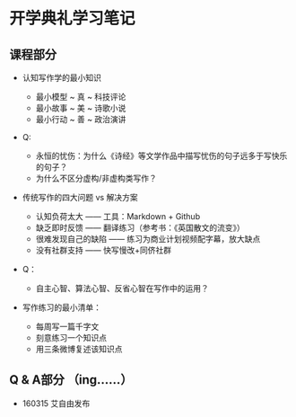# 开学典礼学习笔记
## 课程部分
- 认知写作学的最小知识
  - 最小模型 ~ 真 ~ 科技评论
  - 最小故事 ~ 美 ~ 诗歌小说
  - 最小行动 ~ 善 ~ 政治演讲

- Q:
  - 永恒的忧伤：为什么《诗经》等文学作品中描写忧伤的句子远多于写快乐的句子？
  - 为什么不区分虚构/非虚构类写作？

- 传统写作的四大问题 vs 解决方案
  - 认知负荷太大 —— 工具：Markdown + Github
  - 缺乏即时反馈 —— 翻译练习（参考书：《英国散文的流变》）
  - 很难发现自己的缺陷 —— 练习为商业计划视频配字幕，放大缺点
  - 没有社群支持 —— 快写慢改+同侪社群

- Q：
  - 自主心智、算法心智、反省心智在写作中的运用？

- 写作练习的最小清单：
  - 每周写一篇千字文
  - 刻意练习一个知识点
  - 用三条微博复述该知识点

## Q & A部分 （ing……）


- 160315 艾自由发布
